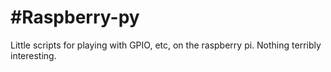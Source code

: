 #Raspberry-py
================

Little scripts for playing with GPIO, etc, on the raspberry pi.  Nothing terribly interesting.
